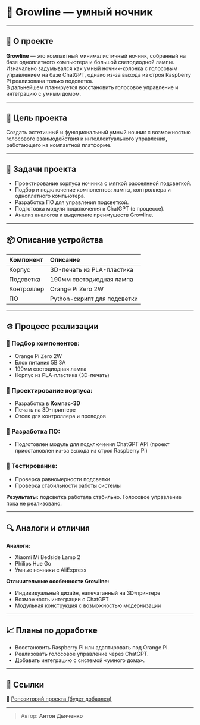 # 🌙 Growline — умный ночник

---

## 📌 О проекте

**Growline** — это компактный минималистичный ночник, собранный на базе одноплатного компьютера и большой светодиодной лампы.  
Изначально задумывался как умный ночник-колонка с голосовым управлением на базе ChatGPT, однако из-за выхода из строя Raspberry Pi реализована только подсветка.  
В дальнейшем планируется восстановить голосовое управление и интеграцию с умным домом.

---

## 🎯 Цель проекта

Создать эстетичный и функциональный умный ночник с возможностью голосового взаимодействия и интеллектуального управления, работающего на компактной платформе.

---

## 📝 Задачи проекта

- Проектирование корпуса ночника с мягкой рассеянной подсветкой.
- Подбор и подключение компонентов: лампы, контроллера и одноплатного компьютера.
- Разработка ПО для управления подсветкой.
- Подготовка модуля подключения к ChatGPT (в процессе).
- Анализ аналогов и выделение преимуществ Growline.

---

## 📦 Описание устройства

| Компонент        | Описание                          |
|:----------------|:----------------------------------|
| Корпус          | 3D-печать из PLA-пластика          |
| Подсветка       | 190мм светодиодная лампа           |
| Контроллер      | Orange Pi Zero 2W                  |
| ПО              | Python-скрипт для подсветки        |

---

## ⚙️ Процесс реализации

### 📌 Подбор компонентов:
- Orange Pi Zero 2W
- Блок питания 5В 3А
- 190мм светодиодная лампа
- Корпус из PLA-пластика (3D-печать)

### 📌 Проектирование корпуса:
- Разработка в **Компас-3D**
- Печать на 3D-принтере
- Отсек для контроллера и проводов

### 📌 Разработка ПО:
- Подготовлен модуль для подключения ChatGPT API (проект приостановлен из-за выхода из строя Raspberry Pi)

### 📌 Тестирование:
- Проверка равномерности подсветки
- Проверка стабильности работы системы

**Результаты:** подсветка работала стабильно. Голосовое управление пока не реализовано.

---

## 🔍 Аналоги и отличия

**Аналоги:**
- Xiaomi Mi Bedside Lamp 2
- Philips Hue Go
- Умные ночники с AliExpress

**Отличительные особенности Growline:**
- Индивидуальный дизайн, напечатанный на 3D-принтере
- Возможность интеграции с ChatGPT
- Модульная конструкция с возможностью модернизации

---

## 📈 Планы по доработке

- Восстановить Raspberry Pi или адаптировать под Orange Pi.
- Реализовать голосовое управление через ChatGPT.
- Добавить интеграцию с системой «умного дома».

---

## 📎 Ссылки

🔗 [Репозиторий проекта (будет добавлен)](#)

---

> Автор: **Антон Дьяченко**
